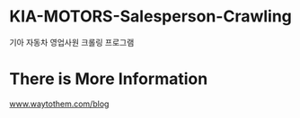 # KIA-MOTORS-Salesperson-Crawling
기아 자동차 영업사원 크롤링 프로그램


<h1>There is More Information</h1>

<a href="https://www.waytothem.com/blog">www.waytothem.com/blog</a>

